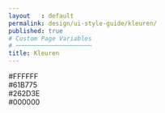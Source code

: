 ```yaml
---
layout   : default
permalink: design/ui-style-guide/kleuren/
published: true
# Custom Page Variables
# ─────────────────────
title: Kleuren
---
```


<div class="c">

  <div class="container3 wit2">
    <div class="top">
    </div>
    <div class="wit">
      #FFFFFF
    </div>
  </div>

  <div class="container2 green">
    <div class="top">
    </div>
    <div class="bottom">
      #61B775
    </div>
  </div>

  <div class="container2 grey">
    <div class="top">
    </div>
    <div class="bottom">
      #262D3E
    </div>
  </div>
  
  <div class="container2 black">
    <div class="top">
    </div>
    <div class="bottom">
      #000000
    </div>
  </div>
</div>